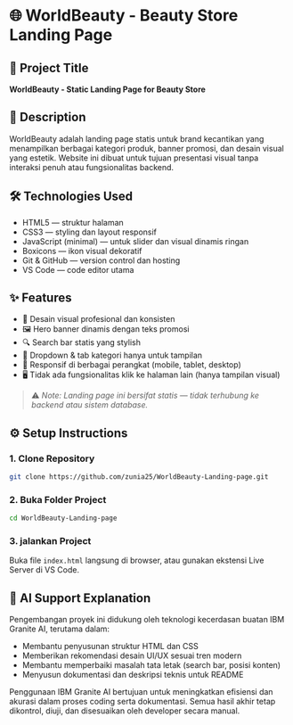# 🌐 WorldBeauty - Beauty Store Landing Page

## 💄 Project Title
**WorldBeauty - Static Landing Page for Beauty Store**

## 📄 Description
WorldBeauty adalah landing page statis untuk brand kecantikan yang menampilkan berbagai kategori produk, banner promosi, dan desain visual yang estetik. Website ini dibuat untuk tujuan presentasi visual tanpa interaksi penuh atau fungsionalitas backend.

## 🛠️ Technologies Used
- HTML5 — struktur halaman
- CSS3 — styling dan layout responsif
- JavaScript (minimal) — untuk slider dan visual dinamis ringan
- Boxicons — ikon visual dekoratif
- Git & GitHub — version control dan hosting
- VS Code — code editor utama

## ✨ Features
- 🎯 Desain visual profesional dan konsisten
- 🖼️ Hero banner dinamis dengan teks promosi
- 🔍 Search bar statis yang stylish
- 🧊 Dropdown & tab kategori hanya untuk tampilan
- 📱 Responsif di berbagai perangkat (mobile, tablet, desktop)
- 🖥️ Tidak ada fungsionalitas klik ke halaman lain (hanya tampilan visual)

> ⚠️ *Note: Landing page ini bersifat statis — tidak terhubung ke backend atau sistem database.*

## ⚙️ Setup Instructions

### 1. Clone Repository
```bash
git clone https://github.com/zunia25/WorldBeauty-Landing-page.git
```
### 2. Buka Folder Project
```bash
cd WorldBeauty-Landing-page
```
### 3. jalankan Project
Buka file `index.html` langsung di browser, atau gunakan ekstensi Live Server di VS Code.

## 🤖 AI Support Explanation
Pengembangan proyek ini didukung oleh teknologi kecerdasan buatan IBM Granite AI, terutama dalam:

- Membantu penyusunan struktur HTML dan CSS
- Memberikan rekomendasi desain UI/UX sesuai tren modern
- Membantu memperbaiki masalah tata letak (search bar, posisi konten)
- Menyusun dokumentasi dan deskripsi teknis untuk README

Penggunaan IBM Granite AI bertujuan untuk meningkatkan efisiensi dan akurasi dalam proses coding serta dokumentasi. Semua hasil akhir tetap dikontrol, diuji, dan disesuaikan oleh developer secara manual.


